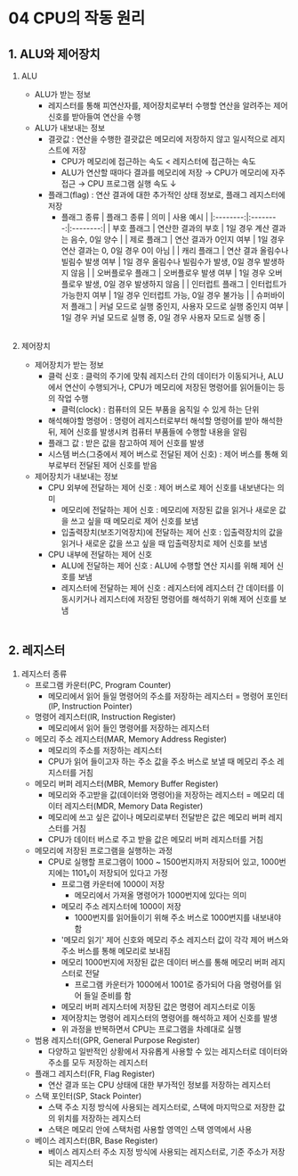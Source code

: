 # 04 CPU의 작동 원리

## 1. ALU와 제어장치
1. ALU
    - ALU가 받는 정보
        - 레지스터를 통해 피연산자를, 제어장치로부터 수행할 연산을 알려주는 제어 신호를 받아들여 연산을 수행
    - ALU가 내보내는 정보
        - 결괏값 : 연산을 수행한 결괏값은 메모리에 저장하지 않고 일시적으로 레지스트에 저장
            - CPU가 메모리에 접근하는 속도 < 레지스터에 접근하는 속도
            - ALU가 연산할 때마다 결과를 메모리에 저장 → CPU가 메모리에 자주 접근 → CPU 프로그램 실행 속도 ↓
        - 플래그(flag) : 연산 결과에 대한 추가적인 상태 정보로, 플래그 레지스터에 저장
            - 플래그 종류
                | 플래그 종류 | 의미 | 사용 예시 |
                |:--------:|:--------:|:--------:|
                | 부호 플래그 | 연산한 결과의 부호 | 1일 경우 계산 결과는 음수, 0일 양수 |
                | 제로 플래그 | 연산 결과가 0인지 여부 | 1일 경우 연산 결과는 0, 0일 경우 0이 아님 |
                | 캐리 플래그 | 연산 결과 올림수나 빌림수 발생 여부 | 1일 경우 올림수나 빌림수가 발생, 0일 경우 발생하지 않음 |
                | 오버플로우 플래그 | 오버플로우 발생 여부 | 1일 경우 오버플로우 발생, 0일 경우 발생하지 않음 |
                | 인터럽트 플래그 | 인터럽트가 가능한지 여부 | 1일 경우 인터럽트 가능, 0일 경우 불가능 |
                | 슈퍼바이저 플래그 | 커널 모드로 실행 중인지, 사용자 모드로 실행 중인지 여부 | 1일 경우 커널 모드로 실행 중, 0일 경우 사용자 모드로 실행 중 |<br><br>

2. 제어장치
    - 제어장치가 받는 정보
        - 클럭 신호 : 클럭의 주기에 맞춰 레지스터 간의 데이터가 이동되거나, ALU에서 연산이 수행되거나, CPU가 메모리에 저장된 명령어를 읽어들이는 등의 작업 수행
            - 클럭(clock) : 컴퓨터의 모든 부품을 움직일 수 있게 하는 단위
        - 해석해야할 명령어 : 명령어 레지스터로부터 해석할 명령어를 받아 해석한 뒤, 제어 신호를 발생시켜 컴퓨터 부품들에 수행할 내용을 알림
        - 플래그 값 : 받은 값을 참고하여 제어 신호를 발생
        - 시스템 버스(그중에서 제어 버스로 전달된 제어 신호) : 제어 버스를 통해 외부로부터 전달된 제어 신호를 받음
    - 제어장치가 내보내는 정보
        - CPU 외부에 전달하는 제어 신호 : 제어 버스로 제어 신호를 내보낸다는 의미
            - 메모리에 전달하는 제어 신호 : 메모리에 저장된 값을 읽거나 새로운 값을 쓰고 싶을 때 메모리로 제어 신호를 보냄
            - 입출력장치(보조기억장치)에 전달하는 제어 신호 : 입출력장치의 값을 읽거나 새로운 값을 쓰고 싶을 때 입출력장치로 제어 신호를 보냄
        - CPU 내부에 전달하는 제어 신호
            - ALU에 전달하는 제어 신호 : ALU에 수행할 연산 지시를 위해 제어 신호를 보냄
            - 레지스터에 전달하는 제어 신호 : 레지스터에 레지스터 간 데이터를 이동시키거나 레지스터에 저장된 명령어를 해석하기 위해 제어 신호를 보냄<br><br>

## 2. 레지스터
1. 레지스터 종류
    - 프로그램 카운터(PC, Program Counter)
        - 메모리에서 읽어 들일 명령어의 주소를 저장하는 레지스터 = 명령어 포인터(IP, Instruction Pointer)
    - 명령어 레지스터(IR, Instruction Register)
        - 메모리에서 읽어 들인 명령어를 저장하는 레지스터
    - 메모리 주소 레지스터(MAR, Memory Address Register)
        - 메모리의 주소를 저장하는 레지스터
        - CPU가 읽어 들이고자 하는 주소 값을 주소 버스로 보낼 때 메모리 주소 레지스터를 거침
    - 메모리 버퍼 레지스터(MBR, Memory Buffer Register)
        - 메모리와 주고받을 값(데이터와 명령어)을 저장하는 레지스터 = 메모리 데이터 레지스터(MDR, Memory Data Register)
        - 메모리에 쓰고 싶은 값이나 메모리로부터 전달받은 값은 메모리 버퍼 레지스터를 거침
        - CPU가 데이터 버스로 주고 받을 값은 메모리 버퍼 레지스터를 거침
    - 메모리에 저장된 프로그램을 실행하는 과정
        - CPU로 실행할 프로그램이 1000 ~ 1500번지까지 저장되어 있고, 1000번지에는 1101₂이 저장되어 있다고 가정
            - 프로그램 카운터에 1000이 저장
                - 메모리에서 가져올 명령어가 1000번지에 있다는 의미
            - 메모리 주소 레지스터에 1000이 저장
                - 1000번지를 읽어들이기 위해 주소 버스로 1000번지를 내보내야 함
            - '메모리 읽기' 제어 신호와 메모리 주소 레지스터 값이 각각 제어 버스와 주소 버스를 통해 메모리로 보내짐
            - 메모리 1000번지에 저장된 값은 데이터 버스를 통해 메모리 버퍼 레지스터로 전달
                - 프로그램 카운터가 1000에서 1001로 증가되어 다음 명령어를 읽어 들일 준비를 함
            - 메모리 버퍼 레지스터에 저장된 값은 명령어 레지스터로 이동
            - 제어장치는 명령어 레지스터의 명령어를 해석하고 제어 신호를 발생
            - 위 과정을 반복하면서 CPU는 프로그램을 차례대로 실행
    - 범용 레지스터(GPR, General Purpose Register)
        - 다양하고 일반적인 상황에서 자유롭게 사용할 수 있는 레지스터로 데이터와 주소를 모두 저장하는 레지스터
    - 플래그 레지스터(FR, Flag Register)
        - 연산 결과 또는 CPU 상태에 대한 부가적인 정보를 저장하는 레지스터
    - 스택 포인터(SP, Stack Pointer)
        - 스택 주소 지정 방식에 사용되는 레지스터로, 스택에 마지막으로 저장한 값의 위치를 저장하는 레지스터
        - 스택은 메모리 안에 스택처럼 사용할 영역인 스택 영역에서 사용
    - 베이스 레지스터(BR, Base Register)
        - 베이스 레지스터 주소 지정 방식에 사용되는 레지스터로, 기준 주소가 저장되는 레지스터